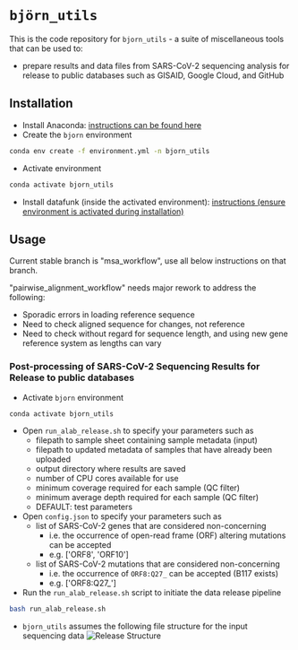 # `björn_utils`
This is the code repository for `bjorn_utils` - a suite of miscellaneous tools that can be used to:

* prepare results and data files from SARS-CoV-2 sequencing analysis for release to public databases such as GISAID, Google Cloud, and GitHub

## Installation
* Install Anaconda: [instructions can be found here](https://docs.anaconda.com/anaconda/install/)
* Create the `bjorn` environment
```bash
conda env create -f environment.yml -n bjorn_utils
```
* Activate environment
```bash
conda activate bjorn_utils
```
* Install datafunk (inside the activated environment): [instructions (ensure environment is activated during installation)](https://github.com/cov-ert/datafunk)

## Usage

Current stable branch is "msa_workflow", use all below instructions on that branch.

"pairwise_alignment_workflow" needs major rework to address the following:
- Sporadic errors in loading reference sequence
- Need to check aligned sequence for changes, not reference
- Need to check without regard for sequence length, and using new gene reference system as lengths can vary

### Post-processing of SARS-CoV-2 Sequencing Results for Release to public databases
* Activate `bjorn` environment
```bash
conda activate bjorn_utils
```
* Open `run_alab_release.sh` to specify your parameters such as
    * filepath to sample sheet containing sample metadata (input)
    * filepath to updated metadata of samples that have already been uploaded
    * output directory where results are saved
    * number of CPU cores available for use
    * minimum coverage required for each sample (QC filter)
    * minimum average depth required for each sample (QC filter)
    * DEFAULT: test parameters
* Open `config.json` to specify your parameters such as
    * list of SARS-CoV-2 genes that are considered non-concerning
        * i.e. the occurrence of open-read frame (ORF) altering mutations can be accepted
        * e.g. ['ORF8', 'ORF10']
    * list of SARS-CoV-2 mutations that are considered non-concerning
        * i.e. the occurrence of `ORF8:Q27_` can be accepted (B117 exists)
        * e.g. ['ORF8:Q27_']
* Run the `run_alab_release.sh` script to initiate the data release pipeline
```bash
bash run_alab_release.sh
```
* `bjorn_utils` assumes the following file structure for the input sequencing data
![Release Structure](figs/alab_release_filestructure.png)
